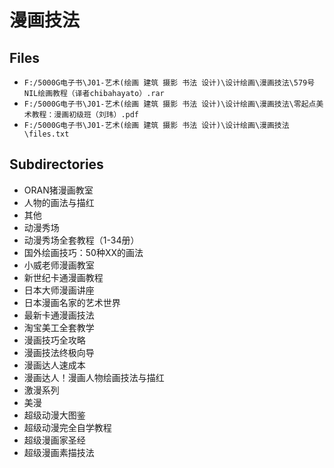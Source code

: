 # 漫画技法

## Files

- `F:/5000G电子书\J01-艺术(绘画 建筑 摄影 书法 设计)\设计绘画\漫画技法\579号NIL绘画教程（译者chibahayato）.rar`
- `F:/5000G电子书\J01-艺术(绘画 建筑 摄影 书法 设计)\设计绘画\漫画技法\零起点美术教程：漫画初级班（刘玮）.pdf`
- `F:/5000G电子书\J01-艺术(绘画 建筑 摄影 书法 设计)\设计绘画\漫画技法\files.txt`

## Subdirectories

- ORAN猪漫画教室
- 人物的画法与描红
- 其他
- 动漫秀场
- 动漫秀场全套教程（1-34册）
- 国外绘画技巧：50种XX的画法
- 小威老师漫画教室
- 新世纪卡通漫画教程
- 日本大师漫画讲座
- 日本漫画名家的艺术世界
- 最新卡通漫画技法
- 淘宝美工全套教学
- 漫画技巧全攻略
- 漫画技法终极向导
- 漫画达人速成本
- 漫画达人！漫画人物绘画技法与描红
- 激漫系列
- 美漫
- 超级动漫大图鉴
- 超级动漫完全自学教程
- 超级漫画家圣经
- 超级漫画素描技法
